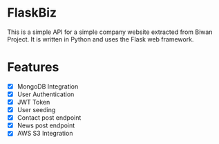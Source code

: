 # FlaskBiz
This is a simple API for a simple company website extracted from Biwan Project. It is written in Python and uses the Flask web framework.

# Features
- [x] MongoDB Integration
- [x] User Authentication
- [x] JWT Token
- [x] User seeding
- [x] Contact post endpoint
- [x] News post endpoint
- [x] AWS S3 Integration
